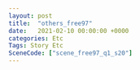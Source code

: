 ```yaml
---
layout: post
title:  "others_free97"
date:   2021-02-10 00:00:00 +0000
categories: Etc
Tags: Story Etc
SceneCode: ["scene_free97_q1_s20"]
---
```


